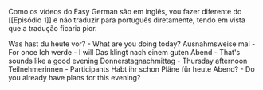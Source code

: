 Como os vídeos do Easy German são em inglês, vou fazer diferente do [[Episódio 1]] e não traduzir para português diretamente, tendo em vista que a tradução ficaria pior.

Was hast du heute vor? - What are you doing today?
Ausnahmsweise mal - For once
Ich werde - I will 
Das klingt nach einem guten Abend - That's sounds like a good evening
Donnerstagnachmittag - Thursday afternoon
Teilnehmerinnen - Participants
Habt ihr schon Pläne für heute Abend? - Do you already have plans for this evening?